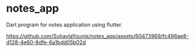 # notes_app
 Dart program for notes application using flutter.


https://github.com/SuhaylaYounis/notes_app/assets/60473969/fc498ae8-d128-4e60-8dfe-6a1bdd05b02d


